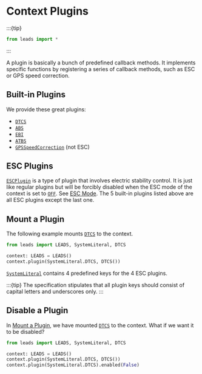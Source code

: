 # Context Plugins

:::{tip}

```python
from leads import *
```

:::

A plugin is basically a bunch of predefined callback methods. It implements specific functions by registering a
series of callback methods, such as ESC or GPS speed correction.

## Built-in Plugins

We provide these great plugins:

- [`DTCS`](#leads.plugin.dtcs.DTCS)
- [`ABS`](#leads.plugin.abs.ABS)
- [`EBI`](#leads.plugin.ebi.EBI)
- [`ATBS`](#leads.plugin.atbs.ATBS)
- [`GPSSpeedCorrection`](#leads.plugin.gps_speed_correction.GPSSpeedCorrection) (not ESC)

## ESC Plugins

[`ESCPlugin`](#leads.plugin.plugin.ESCPlugin) is a type of plugin that involves electric stability control. It is just
like regular plugins but will be forcibly disabled when the ESC mode of the context is set to
[`OFF`](#leads.constant.ESCMode.OFF). See [ESC Mode](esc_mode). The 5 built-in plugins listed above are all ESC plugins
except the last one.

## Mount a Plugin

The following example mounts [`DTCS`](#leads.plugin.dtcs.DTCS) to the context.

```python
from leads import LEADS, SystemLiteral, DTCS

context: LEADS = LEADS()
context.plugin(SystemLiteral.DTCS, DTCS())
```

[`SystemLiteral`](#leads.constant.SystemLiteral) contains 4 predefined keys for the 4 ESC plugins.

:::{tip}
The specification stipulates that all plugin keys should consist of capital letters and underscores only.
:::

## Disable a Plugin

In [Mount a Plugin](#mount-a-plugin), we have mounted [`DTCS`](#leads.plugin.dtcs.DTCS) to the context. What if we
want it to be disabled?

```python
from leads import LEADS, SystemLiteral, DTCS

context: LEADS = LEADS()
context.plugin(SystemLiteral.DTCS, DTCS())
context.plugin(SystemLiteral.DTCS).enabled(False)
```